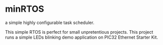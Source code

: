 # minRTOS
a simple highly configurable task scheduler.

This simple RTOS is perfect for small unpretentious projects. This project runs a simple LEDs blinking demo application on PIC32 Ethernet Starter Kit.
